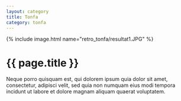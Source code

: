 ```yaml
---
layout: category
title: Tonfa
category: tonfa
---
```


<div class='category-tonfa-header'>
  {% include image.html name="retro_tonfa/resultat1.JPG" %}
</div>

<h1 class="category-page-title">{{ page.title }}</h1>

<p class='category-presentation'>Neque porro quisquam est, qui dolorem ipsum quia dolor sit amet, consectetur, adipisci velit, sed quia non numquam eius modi tempora incidunt ut labore et dolore magnam aliquam quaerat voluptatem.</p>

